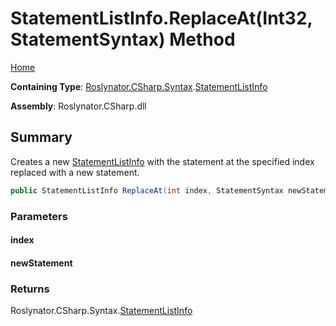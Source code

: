 # StatementListInfo\.ReplaceAt\(Int32, StatementSyntax\) Method

[Home](../../../../../README.md)

**Containing Type**: [Roslynator.CSharp.Syntax](../../README.md)\.[StatementListInfo](../README.md)

**Assembly**: Roslynator\.CSharp\.dll

## Summary

Creates a new [StatementListInfo](../README.md) with the statement at the specified index replaced with a new statement\.

```csharp
public StatementListInfo ReplaceAt(int index, StatementSyntax newStatement)
```

### Parameters

#### index





#### newStatement





### Returns

Roslynator\.CSharp\.Syntax\.[StatementListInfo](../README.md)

